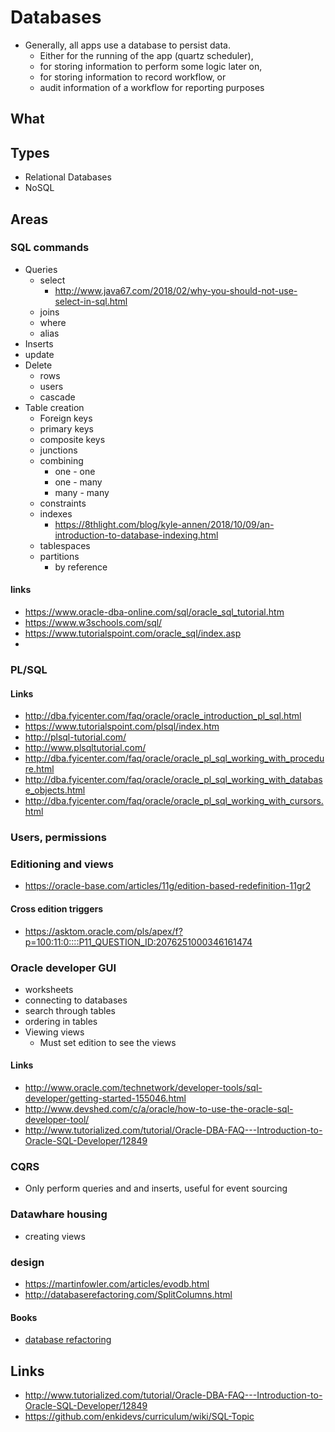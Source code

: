 # Databases

- Generally, all apps use a database to persist data.
  - Either for the running of the app (quartz scheduler),
  - for storing information to perform some logic later on,
  - for storing information to record workflow, or
  - audit information of a workflow for reporting purposes

## What

## Types

- Relational Databases
- NoSQL




## Areas

### SQL commands

- Queries
  - select
    - http://www.java67.com/2018/02/why-you-should-not-use-select-in-sql.html
  - joins
  - where
  - alias
- Inserts
- update
- Delete
  - rows
  - users
  - cascade
- Table creation
  - Foreign keys
  - primary keys
  - composite keys
  - junctions
  - combining
    - one - one
    - one - many
    - many - many
  - constraints
  - indexes
    - https://8thlight.com/blog/kyle-annen/2018/10/09/an-introduction-to-database-indexing.html
  - tablespaces
  - partitions
    - by reference

#### links

- https://www.oracle-dba-online.com/sql/oracle_sql_tutorial.htm
- https://www.w3schools.com/sql/
- https://www.tutorialspoint.com/oracle_sql/index.asp
-

### PL/SQL

#### Links

- http://dba.fyicenter.com/faq/oracle/oracle_introduction_pl_sql.html
- https://www.tutorialspoint.com/plsql/index.htm
- http://plsql-tutorial.com/
- http://www.plsqltutorial.com/
- http://dba.fyicenter.com/faq/oracle/oracle_pl_sql_working_with_procedure.html
- http://dba.fyicenter.com/faq/oracle/oracle_pl_sql_working_with_database_objects.html
- http://dba.fyicenter.com/faq/oracle/oracle_pl_sql_working_with_cursors.html

### Users, permissions

### Editioning and views

- https://oracle-base.com/articles/11g/edition-based-redefinition-11gr2

#### Cross edition triggers

- https://asktom.oracle.com/pls/apex/f?p=100:11:0::::P11_QUESTION_ID:2076251000346161474

### Oracle developer GUI

- worksheets
- connecting to databases
- search through tables
- ordering in tables
- Viewing views
  - Must set edition to see the views

#### Links

- http://www.oracle.com/technetwork/developer-tools/sql-developer/getting-started-155046.html
- http://www.devshed.com/c/a/oracle/how-to-use-the-oracle-sql-developer-tool/
- http://www.tutorialized.com/tutorial/Oracle-DBA-FAQ---Introduction-to-Oracle-SQL-Developer/12849

### CQRS

- Only perform queries and and inserts, useful for event sourcing

### Datawhare housing

- creating views

### design

- https://martinfowler.com/articles/evodb.html
- http://databaserefactoring.com/SplitColumns.html

#### Books

- [database refactoring](https://martinfowler.com/books/refactoringDatabases.html)

## Links

- http://www.tutorialized.com/tutorial/Oracle-DBA-FAQ---Introduction-to-Oracle-SQL-Developer/12849
- https://github.com/enkidevs/curriculum/wiki/SQL-Topic
